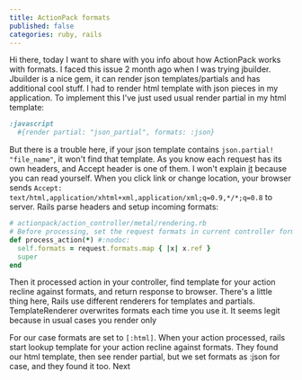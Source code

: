```yaml
---
title: ActionPack formats
published: false
categories: ruby, rails
---
```



Hi there, today I want to share with you info about how ActionPack works with
formats. I faced this issue 2 month ago when I was trying jbuilder. Jbuilder is
a nice gem, it can render json templates/partials and has additional cool stuff.
I had to render html template with json pieces in my application.
To implement this I've just used usual render partial in my html template:

``` ruby
:javascript
  #{render partial: "json_partial", formats: :json}
```

But there is a trouble here, if your json template contains
`json.partial! "file_name"`, it won't find that template.
As you know each request has its own headers, and Accept header is one of them.
I won't explain [it](http://www.w3.org/Protocols/rfc2616/rfc2616-sec14.html#sec14.1)
because you can read yourself. When you click link or change location, your
browser sends `Accept: text/html,application/xhtml+xml,application/xml;q=0.9,*/*;q=0.8`
to server. Rails parse headers and setup incoming formats:

``` ruby
# actionpack/action_controller/metal/rendering.rb
# Before processing, set the request formats in current controller formats.
def process_action(*) #:nodoc:
  self.formats = request.formats.map { |x| x.ref }
  super
end
```

Then it processed action in your controller, find template for your action
recline against formats, and return response to browser. There's a little thing
here, Rails use different renderers for templates and partials. TemplateRenderer
overwrites formats each time you use it. It seems legit because in usual cases
you render only

For our case formats are set to `[:html]`. When your action processed, rails
start lookup template for your action recline against formats. They found our
html template, then see render partial, but we set formats as :json for
case, and they found it too. Next

